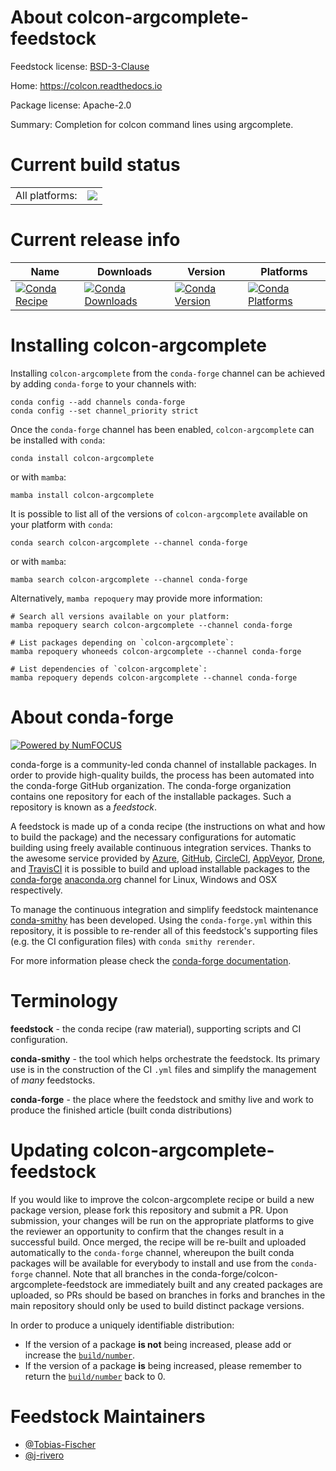About colcon-argcomplete-feedstock
==================================

Feedstock license: [BSD-3-Clause](https://github.com/conda-forge/colcon-argcomplete-feedstock/blob/main/LICENSE.txt)

Home: https://colcon.readthedocs.io

Package license: Apache-2.0

Summary: Completion for colcon command lines using argcomplete.

Current build status
====================


<table><tr><td>All platforms:</td>
    <td>
      <a href="https://dev.azure.com/conda-forge/feedstock-builds/_build/latest?definitionId=15866&branchName=main">
        <img src="https://dev.azure.com/conda-forge/feedstock-builds/_apis/build/status/colcon-argcomplete-feedstock?branchName=main">
      </a>
    </td>
  </tr>
</table>

Current release info
====================

| Name | Downloads | Version | Platforms |
| --- | --- | --- | --- |
| [![Conda Recipe](https://img.shields.io/badge/recipe-colcon--argcomplete-green.svg)](https://anaconda.org/conda-forge/colcon-argcomplete) | [![Conda Downloads](https://img.shields.io/conda/dn/conda-forge/colcon-argcomplete.svg)](https://anaconda.org/conda-forge/colcon-argcomplete) | [![Conda Version](https://img.shields.io/conda/vn/conda-forge/colcon-argcomplete.svg)](https://anaconda.org/conda-forge/colcon-argcomplete) | [![Conda Platforms](https://img.shields.io/conda/pn/conda-forge/colcon-argcomplete.svg)](https://anaconda.org/conda-forge/colcon-argcomplete) |

Installing colcon-argcomplete
=============================

Installing `colcon-argcomplete` from the `conda-forge` channel can be achieved by adding `conda-forge` to your channels with:

```
conda config --add channels conda-forge
conda config --set channel_priority strict
```

Once the `conda-forge` channel has been enabled, `colcon-argcomplete` can be installed with `conda`:

```
conda install colcon-argcomplete
```

or with `mamba`:

```
mamba install colcon-argcomplete
```

It is possible to list all of the versions of `colcon-argcomplete` available on your platform with `conda`:

```
conda search colcon-argcomplete --channel conda-forge
```

or with `mamba`:

```
mamba search colcon-argcomplete --channel conda-forge
```

Alternatively, `mamba repoquery` may provide more information:

```
# Search all versions available on your platform:
mamba repoquery search colcon-argcomplete --channel conda-forge

# List packages depending on `colcon-argcomplete`:
mamba repoquery whoneeds colcon-argcomplete --channel conda-forge

# List dependencies of `colcon-argcomplete`:
mamba repoquery depends colcon-argcomplete --channel conda-forge
```


About conda-forge
=================

[![Powered by
NumFOCUS](https://img.shields.io/badge/powered%20by-NumFOCUS-orange.svg?style=flat&colorA=E1523D&colorB=007D8A)](https://numfocus.org)

conda-forge is a community-led conda channel of installable packages.
In order to provide high-quality builds, the process has been automated into the
conda-forge GitHub organization. The conda-forge organization contains one repository
for each of the installable packages. Such a repository is known as a *feedstock*.

A feedstock is made up of a conda recipe (the instructions on what and how to build
the package) and the necessary configurations for automatic building using freely
available continuous integration services. Thanks to the awesome service provided by
[Azure](https://azure.microsoft.com/en-us/services/devops/), [GitHub](https://github.com/),
[CircleCI](https://circleci.com/), [AppVeyor](https://www.appveyor.com/),
[Drone](https://cloud.drone.io/welcome), and [TravisCI](https://travis-ci.com/)
it is possible to build and upload installable packages to the
[conda-forge](https://anaconda.org/conda-forge) [anaconda.org](https://anaconda.org/)
channel for Linux, Windows and OSX respectively.

To manage the continuous integration and simplify feedstock maintenance
[conda-smithy](https://github.com/conda-forge/conda-smithy) has been developed.
Using the ``conda-forge.yml`` within this repository, it is possible to re-render all of
this feedstock's supporting files (e.g. the CI configuration files) with ``conda smithy rerender``.

For more information please check the [conda-forge documentation](https://conda-forge.org/docs/).

Terminology
===========

**feedstock** - the conda recipe (raw material), supporting scripts and CI configuration.

**conda-smithy** - the tool which helps orchestrate the feedstock.
                   Its primary use is in the construction of the CI ``.yml`` files
                   and simplify the management of *many* feedstocks.

**conda-forge** - the place where the feedstock and smithy live and work to
                  produce the finished article (built conda distributions)


Updating colcon-argcomplete-feedstock
=====================================

If you would like to improve the colcon-argcomplete recipe or build a new
package version, please fork this repository and submit a PR. Upon submission,
your changes will be run on the appropriate platforms to give the reviewer an
opportunity to confirm that the changes result in a successful build. Once
merged, the recipe will be re-built and uploaded automatically to the
`conda-forge` channel, whereupon the built conda packages will be available for
everybody to install and use from the `conda-forge` channel.
Note that all branches in the conda-forge/colcon-argcomplete-feedstock are
immediately built and any created packages are uploaded, so PRs should be based
on branches in forks and branches in the main repository should only be used to
build distinct package versions.

In order to produce a uniquely identifiable distribution:
 * If the version of a package **is not** being increased, please add or increase
   the [``build/number``](https://docs.conda.io/projects/conda-build/en/latest/resources/define-metadata.html#build-number-and-string).
 * If the version of a package **is** being increased, please remember to return
   the [``build/number``](https://docs.conda.io/projects/conda-build/en/latest/resources/define-metadata.html#build-number-and-string)
   back to 0.

Feedstock Maintainers
=====================

* [@Tobias-Fischer](https://github.com/Tobias-Fischer/)
* [@j-rivero](https://github.com/j-rivero/)

